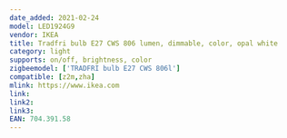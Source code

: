 ```yaml
---
date_added: 2021-02-24
model: LED1924G9
vendor: IKEA
title: Tradfri bulb E27 CWS 806 lumen, dimmable, color, opal white
category: light
supports: on/off, brightness, color
zigbeemodel: ['TRADFRI bulb E27 CWS 806l']
compatible: [z2m,zha]
mlink: https://www.ikea.com
link: 
link2: 
link3: 
EAN: 704.391.58
---
```

